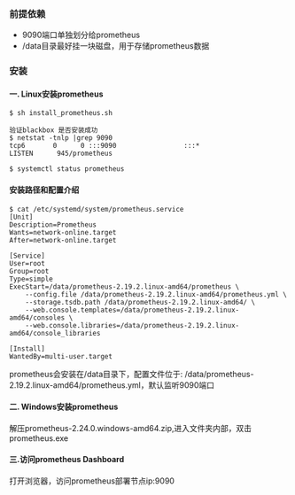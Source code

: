 ### 前提依赖
- 9090端口单独划分给prometheus
- /data目录最好挂一块磁盘，用于存储prometheus数据
 
### 安装

#### 一. Linux安装prometheus

```
$ sh install_prometheus.sh

验证blackbox 是否安装成功
$ netstat -tnlp |grep 9090
tcp6       0      0 :::9090                 :::*                    LISTEN      945/prometheus

$ systemctl status prometheus
```

#### 安装路径和配置介绍
```
$ cat /etc/systemd/system/prometheus.service
[Unit]
Description=Prometheus
Wants=network-online.target
After=network-online.target

[Service]
User=root
Group=root
Type=simple
ExecStart=/data/prometheus-2.19.2.linux-amd64/prometheus \
    --config.file /data/prometheus-2.19.2.linux-amd64/prometheus.yml \
    --storage.tsdb.path /data/prometheus-2.19.2.linux-amd64/ \
    --web.console.templates=/data/prometheus-2.19.2.linux-amd64/consoles \
    --web.console.libraries=/data/prometheus-2.19.2.linux-amd64/console_libraries

[Install]
WantedBy=multi-user.target
```
prometheus会安装在/data目录下，配置文件位于: /data/prometheus-2.19.2.linux-amd64/prometheus.yml，默认监听9090端口

#### 二. Windows安装prometheus
解压prometheus-2.24.0.windows-amd64.zip,进入文件夹内部，双击prometheus.exe

#### 三.访问prometheus Dashboard
打开浏览器，访问prometheus部署节点ip:9090

